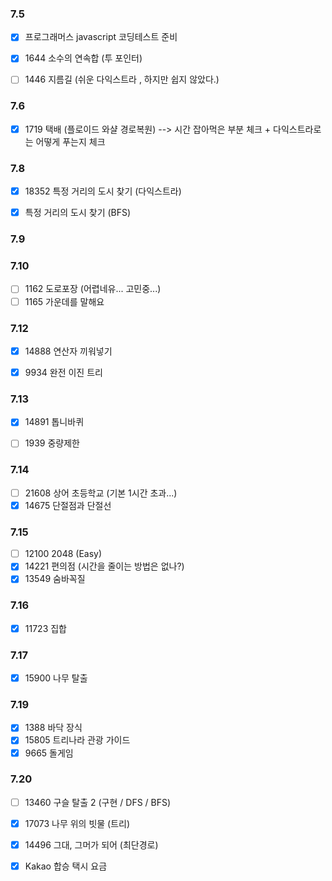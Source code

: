 ### 7.5
- [x] 프로그래머스 javascript 코딩테스트 준비
- [x] 1644 소수의 연속합 (투 포인터)
- [ ] 1446 지름길 (쉬운 다익스트라 , 하지만 쉽지 않았다.)


### 7.6 
- [x] 1719 택배 (플로이드 와샬 경로복원) --> 시간 잡아먹은 부분 체크 +  다익스트라로는 어떻게 푸는지 체크

### 7.8
- [x] 18352 특정 거리의 도시 찾기 (다익스트라)
- [x] 특정 거리의 도시 찾기 (BFS)


### 7.9

### 7.10 
- [ ] 1162 도로포장 (어렵네유... 고민중...)
- [ ] 1165 가운데를 말해요

### 7.12
- [x] 14888 연산자 끼워넣기 
- [x] 9934 완전 이진 트리


### 7.13
- [x] 14891 톱니바퀴
- [ ] 1939 중량제한


### 7.14
- [ ] 21608 상어 초등학교 (기본 1시간 초과...)
- [x] 14675 단절점과 단절선

### 7.15
- [ ] 12100 2048 (Easy)
- [x] 14221 편의점 (시간을 줄이는 방법은 없나?)
- [x] 13549 숨바꼭질 

### 7.16
- [x] 11723 집합

### 7.17
- [x] 15900 나무 탈출

### 7.19
- [x] 1388 바닥 장식
- [x] 15805 트리나라 관광 가이드
- [x] 9665 돌게임

### 7.20
- [ ] 13460 구슬 탈출 2 (구현 / DFS / BFS)
- [x] 17073 나무 위의 빗물 (트리)  
- [x] 14496 그대, 그머가 되어 (최단경로)
- [x] Kakao 합승 택시 요금
 

